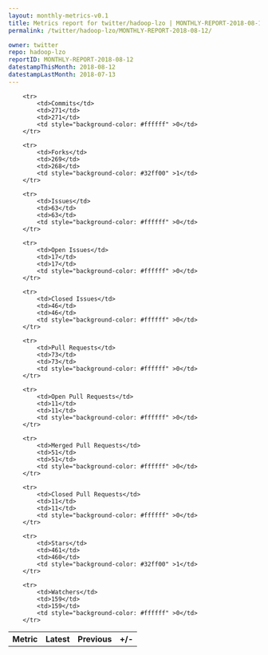 ```yaml
---
layout: monthly-metrics-v0.1
title: Metrics report for twitter/hadoop-lzo | MONTHLY-REPORT-2018-08-12 | 2018-08-12
permalink: /twitter/hadoop-lzo/MONTHLY-REPORT-2018-08-12/

owner: twitter
repo: hadoop-lzo
reportID: MONTHLY-REPORT-2018-08-12
datestampThisMonth: 2018-08-12
datestampLastMonth: 2018-07-13
---
```



<table style="width: 100%;">
    <tr>
        <th>Metric</th>
        <th>Latest</th>
        <th>Previous</th>
        <th>+/-</th>
    </tr>

        <tr>
            <td>Commits</td>
            <td>271</td>
            <td>271</td>
            <td style="background-color: #ffffff" >0</td>
        </tr>
        
        <tr>
            <td>Forks</td>
            <td>269</td>
            <td>268</td>
            <td style="background-color: #32ff00" >1</td>
        </tr>
        
        <tr>
            <td>Issues</td>
            <td>63</td>
            <td>63</td>
            <td style="background-color: #ffffff" >0</td>
        </tr>
        
        <tr>
            <td>Open Issues</td>
            <td>17</td>
            <td>17</td>
            <td style="background-color: #ffffff" >0</td>
        </tr>
        
        <tr>
            <td>Closed Issues</td>
            <td>46</td>
            <td>46</td>
            <td style="background-color: #ffffff" >0</td>
        </tr>
        
        <tr>
            <td>Pull Requests</td>
            <td>73</td>
            <td>73</td>
            <td style="background-color: #ffffff" >0</td>
        </tr>
        
        <tr>
            <td>Open Pull Requests</td>
            <td>11</td>
            <td>11</td>
            <td style="background-color: #ffffff" >0</td>
        </tr>
        
        <tr>
            <td>Merged Pull Requests</td>
            <td>51</td>
            <td>51</td>
            <td style="background-color: #ffffff" >0</td>
        </tr>
        
        <tr>
            <td>Closed Pull Requests</td>
            <td>11</td>
            <td>11</td>
            <td style="background-color: #ffffff" >0</td>
        </tr>
        
        <tr>
            <td>Stars</td>
            <td>461</td>
            <td>460</td>
            <td style="background-color: #32ff00" >1</td>
        </tr>
        
        <tr>
            <td>Watchers</td>
            <td>159</td>
            <td>159</td>
            <td style="background-color: #ffffff" >0</td>
        </tr>
        
</table>
